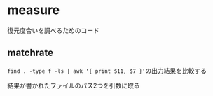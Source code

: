 # measure

復元度合いを調べるためのコード

## matchrate

`find . -type f -ls | awk '{ print $11, $7 }'`の出力結果を比較する

結果が書かれたファイルのパス2つを引数に取る